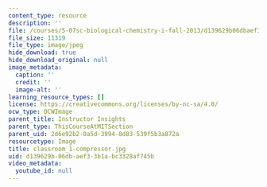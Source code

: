 ```yaml
---
content_type: resource
description: ''
file: /courses/5-07sc-biological-chemistry-i-fall-2013/d139629b06dbaef33b1abc3328af745b_classroom_1-compressor.jpg
file_size: 11319
file_type: image/jpeg
hide_download: true
hide_download_original: null
image_metadata:
  caption: ''
  credit: ''
  image-alt: ''
learning_resource_types: []
license: https://creativecommons.org/licenses/by-nc-sa/4.0/
ocw_type: OCWImage
parent_title: Instructor Insights
parent_type: ThisCourseAtMITSection
parent_uid: 2d6e92b2-0a5d-3994-8d83-539f5b3a872a
resourcetype: Image
title: classroom_1-compressor.jpg
uid: d139629b-06db-aef3-3b1a-bc3328af745b
video_metadata:
  youtube_id: null
---
```

